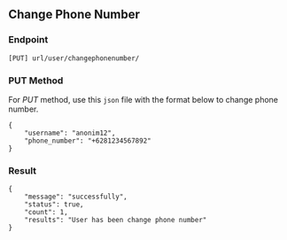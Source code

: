 ## Change Phone Number

### Endpoint
````
[PUT] url/user/changephonenumber/ 
````

### PUT Method 
For *PUT* method, use this ``json`` file with the format below to change phone number.
````
{
    "username": "anonim12",
    "phone_number": "+6281234567892"
}
````
### Result
````
{
    "message": "successfully",
    "status": true,
    "count": 1,
    "results": "User has been change phone number"
}
````